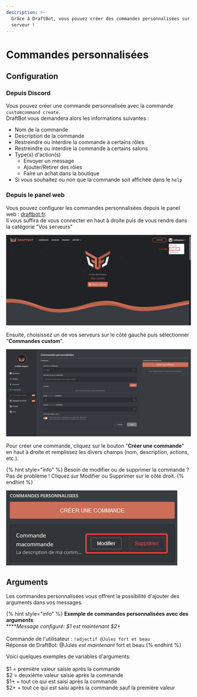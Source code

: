 ```yaml
---
description: >-
  Grâce à DraftBot, vous pouvez créer des commandes personnalisées sur votre
  serveur !
---
```


# Commandes personnalisées

## Configuration

### Depuis Discord

Vous pouvez créer une commande personnalisée avec la commande `customcommand create`.\
DraftBot vous demandera alors les informations suivantes :

* Nom de la commande
* Description de la commande
* Restreindre ou interdire la commande à certains rôles
* Restreindre ou interdire la commande à certains salons
* Type(s) d'action(s)&#x20;
  * Envoyer un message
  * Ajouter/Retirer des rôles
  * Faire un achat dans la boutique
* Si vous souhaitez ou non que la commande soit affichée dans le `help`

### Depuis le panel web

Vous pouvez configurer les commandes personnalisées depuis le panel web : [draftbot.fr](https://draftbot.fr).\
Il vous suffira de vous connecter en haut à droite puis de vous rendre dans la catégorie "Vos serveurs"

![](<../.gitbook/assets/image (42).png>)

Ensuite, choisissez un de vos serveurs sur le côté gauche puis sélectionner "**Commandes custom**".

![](<../.gitbook/assets/image (39).png>)

Pour créer une commande, cliquez sur le bouton "**Créer une commande**" en haut à droite et remplissez les divers champs (nom, description, actions, etc.).

{% hint style="info" %}
Besoin de modifier ou de supprimer la commande ? \
Pas de problème ! Cliquez sur Modifier ou Supprimer sur le côté droit.
{% endhint %}

![](<../.gitbook/assets/image (41).png>)

## Arguments

Les commandes personnalisées vous offrent la possibilité d'ajouter des arguments dans vos messages.

{% hint style="info" %}
**Exemple de commandes personnalisées avec des arguments**\
****_Message configuré: $1 est maintenant $2+_\
\
Commande de l'utilisateur : `!adjectif @Jules fort et beau`\
Réponse de DraftBot: @Jules _est maintenant_ fort et beau
{% endhint %}

Voici quelques exemples de variables d'arguments:\
\
$1 = première valeur saisie après la commande\
$2 = deuxième valeur saisie après la commande\
$1+ = tout ce qui est saisi après la commande\
$2+ = tout ce qui est saisi après la commande sauf la première valeur
